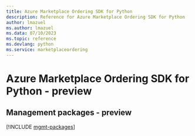 ```yaml
---
title: Azure Marketplace Ordering SDK for Python
description: Reference for Azure Marketplace Ordering SDK for Python
author: lmazuel
ms.author: lmazuel
ms.data: 07/10/2023
ms.topic: reference
ms.devlang: python
ms.service: marketplaceordering
---
```

# Azure Marketplace Ordering SDK for Python - preview

## Management packages - preview
[!INCLUDE [mgmt-packages](marketplace-ordering-mgmt-index.md)]